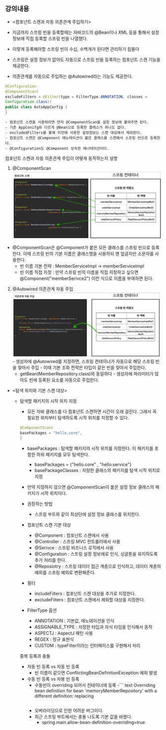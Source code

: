 ## 강의내용
- <컴포넌트 스캔과 자동 의존관계 주입하기>

 - 지금까지 스프링 빈을 등록할때는 자바코드의 @Bean이나 XML<bean> 등을 통해서 설정 정보에 직접 등록할 스프링 빈을 나열했다.
 - 이렇게 등록해야할 스프링 빈이 수십, 수백개가 된다면 관리하기 힘들다
 - 스프링은 설정 정보가 없어도 자동으로 스프링 빈을 등록하는 컴포넌트 스캔 기능을 제공한다.
 - 의존관계를 자동으로 주입하는 @Autowired라는 기능도 제공한다.

  ``` java
  @Configuration
  @ComponentScan(
  excludeFilters = @Filter(type = FilterType.ANNOTATION, classes =
  Configuration.class))
  public class AutoAppConfig {
  }
  ```
    - 컴포넌트 스캔을 사용하려면 먼저 @ComponentScan을 설정 정보에 붙여주면 된다.
    - 기존 AppConifg와 다르게 @Bean으로 등록한 클래스가 하나도 없다.
    - excludedFilters를 통해 이전에 사용한 설정정보는 스캔 대상에서 제외한다.
    - 컴포넌트 스캔은 @Component 애노테이션이 붙은 클래스를 스캔해서 스프링 빈으로 등록한다.
    - @Configuration도 @Component 상속한 애너테이션이다.

  컴포넌트 스캔과 자동 의존관계 주입이 어떻게 동작하는지 설명
  1. @ComponentScan
  ![](ComponentScan.png)
  - @ComponentScan은 @Component가 붙은 모든 클래스를 스프링 빈으로 등록한다.
  이때 스프링 빈의 기본 이름은 클래스명을 사용하되 맨 앞글자만 소문자를 사용한다.
    - 빈 이름 기본 전략 : MemberServiceImpl -> memberServiceImpl
    - 빈 이름 직접 지정 : 만약 스프링 빈의 이름을 직접 지정하고 싶으면 @Component("memberSerivce2") 이런 식으로 이름을 부여하면 된다.

  2. @Autowired 의존관계 자동 주입
  ![](autowired.png)
    - 생성자에 @Autowired를 지정하면, 스프링 컨테이너가 자동으로 해당 스프링 빈을 찾아서 주입
    - 이때 기본 조회 전략은 타입이 같은 빈을 찾아서 주입한다.
      - getBean(MemberRepository.class)와 동일하다
    - 생성자에 파라미터가 많아도 빈에 등록된 요소를 자동으로 주입한다.

- <탐색 위치와 기본 스캔 대상>
  - 탐색할 패키지의 시작 위치 지정
    - 모든 자바 클래스를 다 컴포넌트 스캔하면 시간이 오래 걸린다. 그래서 꼭 필요한 위치부터 탐색하도록 시작 위치를 지정할 수 있다.
    ``` java
    @ComponentScan(
    basePackages = "hello.core",
    }
    ```
      - basePackages : 탐색할 패키지의 시작 위치를 지정한다. 이 패키지를 포함한 하위 패키지를 모두 탐색한다.
        - basePackages = {"hello.core" , "hello.service"}
        - basePackageClasses : 지정한 클래스의 패키지를 탐색 시작 위치로 지정
      - 만약 지정하지 않으면  @ComponentScan이 붙은 설정 정보 클래스의 패키지가 시작 위치이다.

      - 권장하는 방법
        - 스프링 부트와 같이 최상단에 설정 정보 클래스를 위치한다.

    - 컴포넌트 스캔 기본 대상
      - @Component : 컴포넌트 스캔에서 사용
      - @Controller : 스프링 MVC 컨트롤러에서 사용
      - @Serivce : 스프링 비즈니스 로직에서 사용
      - @Configuration : 스프링 설정 정보에로 인식, 싱글톤을 유지하도록 추가 처리를 한다.
      - @Reposiotry : 스프링 데이터 접근 계층으로 인식하고, 데이터 계층의 예외를 스프링 예외로 변환해준다.

    - 필터
      - includeFilters : 컴포넌트 스캔 대상을 추가로 지정한다.
      - excludeFilters : 컴포넌트 스캔에서 제외할 대상을 지정한다.
    - FilterType 옵션
      -  ANNOTATION : 기본값, 애노테이션을 인식
      - ASSIGNABLE_TYPE : 지정한 타입과 자식 타임을 인식해서 동작
      - ASPECTJ : AspectJ 패턴 사용
      - REGEX : 정규 표현식
      - CUSTOM : typeFilter이라는 인터페이스를 구현해서 처리

    중복 등록과 충돌
      - 자동 빈 등록 vs 자동 빈 등록
        - 빈 이름이 같으면 ConflictingBeanDefinitionException 예외 발생
      - 수동 빈 등록 vs 자봉 빈 등록
        - 수동빈이 overriding 되어서 컨테이너에 등록
        -``` text
         Overriding bean definition for bean 'memoryMemberRepository' with a different
          definition: replacing
          ```
        - 오버라이딩으로 인한 어려운 버그이다.
        - 최근 스프링 부트에서는 충돌 나도록 기본 값을 바꿨다.
          - spring.main.allow-bean-definition-overriding=true
          
